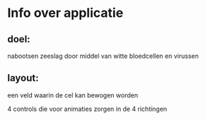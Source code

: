 Info over applicatie
====================

## doel:
nabootsen zeeslag door middel van witte bloedcellen en virussen

## layout:
een veld waarin de cel kan bewogen worden

4 controls die voor animaties zorgen in de 4 richtingen
